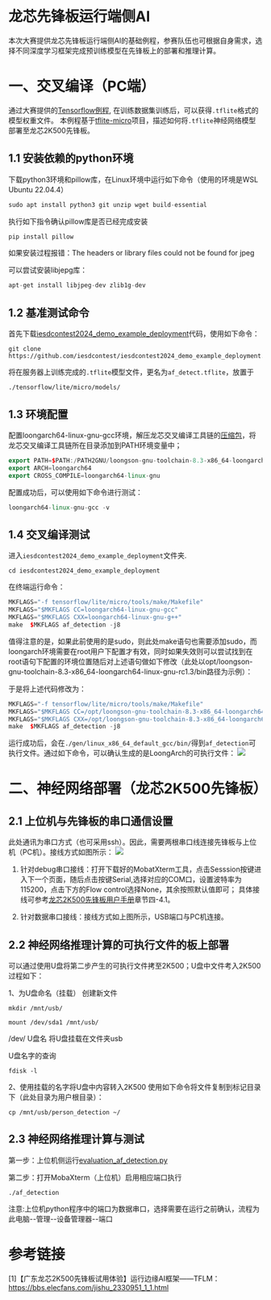 # 龙芯先锋板运行端侧AI

本次大赛提供龙芯先锋板运行端侧AI的基础例程，参赛队伍也可根据自身需求，选择不同深度学习框架完成预训练模型在先锋板上的部署和推理计算。


# 一、交叉编译（PC端）

通过大赛提供的[Tensorflow例程](https://github.com/iesdcontest/iesdcontest2024_demo_example_tensorflow.git),
在训练数据集训练后，可以获得`.tflite`格式的模型权重文件。
本例程基于[tflite-micro](https://github.com/tensorflow/tflite-micro)项目，描述如何将`.tflite`神经网络模型部署至龙芯2K500先锋板。


## 1.1 安装依赖的python环境

下载python3环境和pillow库，在Linux环境中运行如下命令（使用的环境是WSL Ubuntu 22.04.4）

```cpp
sudo apt install python3 git unzip wget build-essential
```

执行如下指令确认pillow库是否已经完成安装

```cpp
pip install pillow
```

如果安装过程报错：The headers or library files could not be found for jpeg

可以尝试安装libjepg库：

```cpp
apt-get install libjpeg-dev zlib1g-dev
```

## 1.2  基准测试命令

首先下载[iesdcontest2024_demo_example_deployment](https://github.com/iesdcontest/iesdcontest2024_demo_example_deployment)代码，使用如下命令：

```commandline
git clone https://github.com/iesdcontest/iesdcontest2024_demo_example_deployment.git
```
将在服务器上训练完成的`.tflite`模型文件，更名为`af_detect.tflite`，放置于
```commandline
./tensorflow/lite/micro/models/
```

## 1.3 环境配置

配置loongarch64-linux-gnu-gcc环境，解压龙芯交叉编译工具链的[压缩包](http://ftp.loongnix.cn/toolchain/gcc/release/loongarch/gcc8/loongson-gnu-toolchain-8.3-x86_64-loongarch64-linux-gnu-rc1.3-1.tar.xz)，将龙芯交叉编译工具链所在目录添加到PATH环境变量中；

```cpp
export PATH=$PATH:/PATH2GNU/loongson-gnu-toolchain-8.3-x86_64-loongarch64-linux-gnu-rc1.3-1/bin/
export ARCH=loongarch64
export CROSS_COMPILE=loongarch64-linux-gnu
```

配置成功后，可以使用如下命令进行测试：

```cpp
loongarch64-linux-gnu-gcc -v
```

## 1.4 交叉编译测试

进入`iesdcontest2024_demo_example_deployment`文件夹.
```commandline
cd iesdcontest2024_demo_example_deployment
```
在终端运行命令：
```cpp
MKFLAGS="-f tensorflow/lite/micro/tools/make/Makefile"
MKFLAGS="$MKFLAGS CC=loongarch64-linux-gnu-gcc"
MKFLAGS="$MKFLAGS CXX=loongarch64-linux-gnu-g++"
make  $MKFLAGS af_detection -j8
```

值得注意的是，如果此前使用的是sudo，则此处make语句也需要添加sudo，而loongarch环境需要在root用户下配置才有效，同时如果失效则可以尝试找到在root语句下配置的环境位置随后对上述语句做如下修改（此处以opt/loongson-gnu-toolchain-8.3-x86_64-loongarch64-linux-gnu-rc1.3/bin路径为示例）：

<!-- MKFLAGS="-f tensorflow/lite/micro/tools/make/Makefile" -->
<!-- MKFLAGS="$MKFLAGS CC=/opt/loongson-gnu-toolchain-8.3-x86_64-loongarch64-linux-gnu-rc1.3/bin/loongarch64-linux-gnu-gcc" -->
<!-- MKFLAGS="$MKFLAGS CXX=/opt/loongson-gnu-toolchain-8.3-x86_64-loongarch64-linux-gnu-rc1.3/bin/loongarch64-linux-gnu-g++" -->
<!-- make  $MKFLAGS run_af_detection -j8 -->
<!-- 通过上述命令可以实现对keyword_scrambled.tflite文件和person_detect.tflite文件，此处我们推荐只编译person_detect.tflite。 -->

于是将上述代码修改为：

```cpp
MKFLAGS="-f tensorflow/lite/micro/tools/make/Makefile"
MKFLAGS="$MKFLAGS CC=/opt/loongson-gnu-toolchain-8.3-x86_64-loongarch64-linux-gnu-rc1.3/bin/loongarch64-linux-gnu-gcc"
MKFLAGS="$MKFLAGS CXX=/opt/loongson-gnu-toolchain-8.3-x86_64-loongarch64-linux-gnu-rc1.3/bin/loongarch64-linux-gnu-g++"
make  $MKFLAGS af_detection -j8
```

运行成功后，会在`./gen/linux_x86_64_default_gcc/bin/`得到`af_detection`可执行文件。通过如下命令，可以确认生成的是LoongArch的可执行文件：
![](https://github.com/iesdcontest/iesdcontest2024_demo_example_deployment/raw/main/img/af_detection_cross_compile.png)


# 二、神经网络部署（龙芯2K500先锋板）

## 2.1 上位机与先锋板的串口通信设置

此处通讯为串口方式（也可采用ssh）。因此，需要两根串口线连接先锋板与上位机（PC机）。接线方式如图所示：
![](https://github.com/iesdcontest/iesdcontest2024_demo_example_deployment/raw/main/img/communication-2k500.png)

1. 针对debug串口接线：打开下载好的MobatXterm工具，点击Sesssion按键进入下一个页面，随后点击按键Serial,选择对应的COM口，设置波特率为115200，点击下方的Flow control选择None，其余按照默认值即可；
    具体接线可参考[龙芯2K500先锋板用户手册](https://1drv.ms/b/s!Aoaif3eONXLCdRdW6pvIiqclVNU?e=09lsKx)章节四-4.1。

2. 针对数据串口接线：接线方式如上图所示，USB端口与PC机连接。

## 2.2  神经网络推理计算的可执行文件的板上部署

可以通过使用U盘将第二步产生的可执行文件拷至2K500；U盘中文件考入2K500过程如下：

1、为U盘命名（挂载）
创建新文件
```
mkdir /mnt/usb/
```

```
mount /dev/sda1 /mnt/usb/
```
/dev/ U盘名 将U盘挂载在文件夹usb

U盘名字的查询
```
fdisk -l
```

2、使用挂载的名字将U盘中内容转入2K500
使用如下命令将文件复制到标记目录下（此处目录为用户根目录）：
```
cp /mnt/usb/person_detection ~/
``` 


## 2.3  神经网络推理计算与测试



第一步：上位机侧运行[evaluation_af_detection.py](https://github.com/iesdcontest/iesdcontest2024_demo_example_deployment/blob/main/evaluation_af_detection.py)


第二步：打开MobaXterm（上位机）启用相应端口执行
```commandline
./af_detection
```
注意:上位机python程序中的端口为数据串口，选择需要在运行之前确认，流程为 此电脑--管理--设备管理器--端口

# 参考链接
[1]【广东龙芯2K500先锋板试用体验】运行边缘AI框架——TFLM：https://bbs.elecfans.com/jishu_2330951_1_1.html

